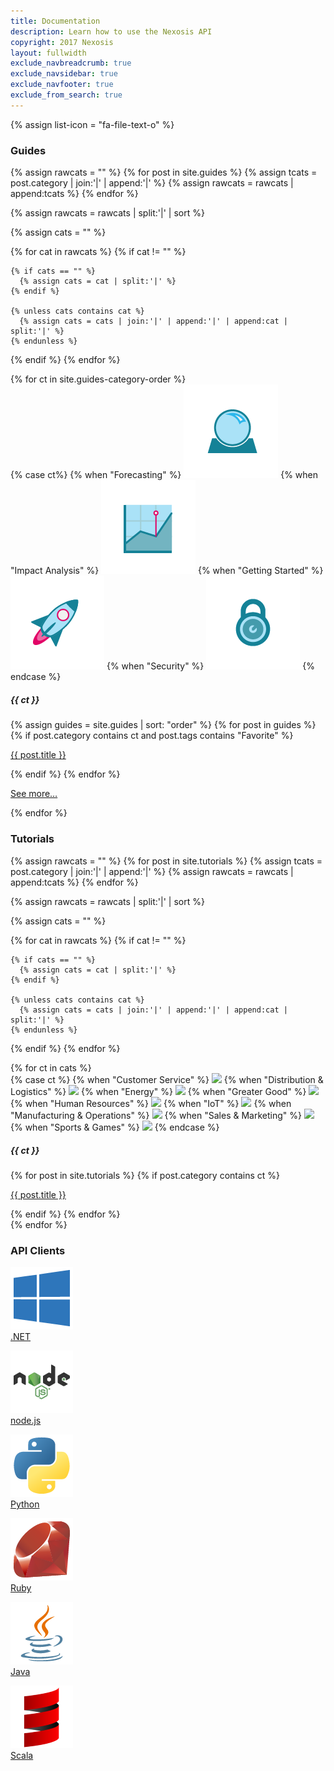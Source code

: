 ```yaml
---
title: Documentation
description: Learn how to use the Nexosis API
copyright: 2017 Nexosis 
layout: fullwidth
exclude_navbreadcrumb: true
exclude_navsidebar: true
exclude_navfooter: true
exclude_from_search: true
---
```


{% assign list-icon = "fa-file-text-o" %}

<!-- Guides -->
<div class="row">
  <div class="col-sm-12 col-md-12 col-lg-12 col-xl-12">
    <h3 class="badge badge-info">Guides</h3>
  </div>
</div>

{% assign rawcats = "" %}
{% for post in site.guides %}
  {% assign tcats = post.category | join:'|' | append:'|' %}
  {% assign rawcats = rawcats | append:tcats %}
{% endfor %}

{% assign rawcats = rawcats | split:'|' | sort %}

{% assign cats = "" %}

{% for cat in rawcats %}
  {% if cat != "" %}

    {% if cats == "" %}
      {% assign cats = cat | split:'|' %}
    {% endif %}

    {% unless cats contains cat %}
      {% assign cats = cats | join:'|' | append:'|' | append:cat | split:'|' %}
    {% endunless %}
  {% endif %}
{% endfor %}

<div class="row">
  {% for ct in site.guides-category-order %}
    <div class="col-sm-6 col-md-6 col-lg-6 col-xl-6">
        <div class="panel guides bg-color-lightGray">
          <div class="panel-body">
            <div class="row">
              <div class="col-sm-4 col-md-4 col-lg-4 col-xl-4">
                {% case ct%}
                {% when "Forecasting" %}
                  <img src="/assets/img/forecasting.png">
                {% when "Impact Analysis" %}
                  <img src="/assets/img/impact-analysis.png">
                {% when "Getting Started" %}
                  <img src="/assets/img/getting-started.png">
                {% when "Security" %}
                  <img src="/assets/img/security.png">
                {% endcase %}
              </div>
              <div class="col-sm-8 col-md-8 col-lg-8 col-xl-8">
                <h5 id="{{ ct | slugify }}" style="margin-top:20px;">{{ ct }}</h5>
                {% assign guides = site.guides | sort: "order" %}
                {% for post in guides %}
                  {% if post.category contains ct and post.tags contains "Favorite" %}
                    <p class="post-listing"><i class="fa {{list-icon}}"></i> <a href="{{ site.url }}{{ post.url }}">{{ post.title }}</a></p>
                  {% endif %}
                {% endfor %}
                <p class="post-listing"><i class="fa {{list-icon}}"></i> <a href="/guides#{{ ct }}">See more…</a></p>
              </div>
            </div>
          </div>
        </div>
      </div>
  {% endfor %}
</div>

<!-- Tutorials -->
<div class="row">
  <div class="col-sm-12 col-md-12 col-lg-12 col-xl-12">
    <h3 class="badge badge-success">Tutorials</h3>
  </div>
</div>

{% assign rawcats = "" %}
{% for post in site.tutorials %}
  {% assign tcats = post.category | join:'|' | append:'|' %}
  {% assign rawcats = rawcats | append:tcats %}
{% endfor %}

{% assign rawcats = rawcats | split:'|' | sort %}

{% assign cats = "" %}

{% for cat in rawcats %}
  {% if cat != "" %}

    {% if cats == "" %}
      {% assign cats = cat | split:'|' %}
    {% endif %}

    {% unless cats contains cat %}
      {% assign cats = cats | join:'|' | append:'|' | append:cat | split:'|' %}
    {% endunless %}
  {% endif %}
{% endfor %}

<div class="row">
  {% for ct in cats %}
    <div class="col-sm-4 col-md-4 col-lg-4 col-xl-4">
        <div class="panel bg-color-lightGray">
          <div class="panel-body">
            <div class="row">
              <div class="col-sm-4 col-md-4 col-lg-4 col-xl-4">
                {% case ct %}
                  {% when "Customer Service" %}
                    <img src="http://nexosis.com/assets/img/use-case/customer-service.png" style="width:100px;">
                  {% when "Distribution & Logistics" %}
                    <img src="http://nexosis.com/assets/img/use-case/distribution-logistics.png" style="width:100px;">
                  {% when "Energy" %}
                    <img src="http://nexosis.com/assets/img/use-case/energy.png" style="width:100px;">
                  {% when "Greater Good" %}
                    <img src="http://nexosis.com/assets/img/use-case/greater-good.png" style="width:100px;">
                  {% when "Human Resources" %}
                    <img src="http://nexosis.com/assets/img/use-case/human-resources.png" style="width:100px;">
                  {% when "IoT" %}
                    <img src="http://nexosis.com/assets/img/use-case/IoT.png" style="width:100px;">
                  {% when "Manufacturing & Operations" %}
                    <img src="http://nexosis.com/assets/img/use-case/manufacturing-operations.png" style="width:100px;">
                  {% when "Sales & Marketing" %}
                    <img src="http://nexosis.com/assets/img/use-case/sales-marketing.png" style="width:100px;">
                  {% when "Sports & Games" %}
                    <img src="http://docs.nexosis.com/assets/img/sports-games.png" style="width:100px;">
                {% endcase %}
              </div>
              <div class="col-sm-8 col-md-8 col-lg-8 col-xl-8">
                <h5 id="{{ ct | slugify }}" style="margin-top: 20px;">{{ ct }}</h5>
                {% for post in site.tutorials %}
                  {% if post.category contains ct %}
                    <p class="post-listing"><i class="fa {{list-icon}}"></i> <a href="{{ site.url }}{{ post.url }}">{{ post.title }}</a></p>  
                  {% endif %}
                {% endfor %}
              </div>
            </div>
          </div>
        </div>
      </div>
  {% endfor %}
</div>

<!-- API Clients -->
<div class="row">
  <div class="col-sm-12 col-md-12 col-lg-12 col-xl-12">
    <h3 class="badge badge-warning">API Clients</h3>
  </div>
</div>
<div id="api-clients" class="row">
  <div class="col-sm-12 col-md-12 col-lg-12 col-xl-12">
    <div class="panel bg-color-lightGray">
      <div class="panel-body">
          <div class="row">
            <div class="col-sm-2 col-md-1 col-lg-1 col-xl-1">
              <p class="center">
                <a href="/clients/dotnet">
                  <img src="/assets/img/dotnet.png" class="responsive"> <br />
                  <span class="small">.NET</span>
                </a>
              </p>
            </div>
            <div class="col-sm-2 col-md-1 col-lg-1 col-xl-1">
              <p class="center">
                <a href="/clients/nodejs">
                  <img src="/assets/img/nodejs.png" class="responsive"> <br />
                  <span class="small">node.js</span>
                </a>
              </p>
            </div>
            <div class="col-sm-2 col-md-1 col-lg-1 col-xl-1">
              <p class="center">
                <a href="/clients/python">
                  <img src="/assets/img/python.png" class="responsive"> <br />
                  <span class="small">Python</span>
                </a>
              </p>
            </div>
            <div class="col-sm-2 col-md-1 col-lg-1 col-xl-1">
              <p class="center">
                <a href="/clients/ruby">
                  <img src="/assets/img/ruby.png" class="responsive"> <br />
                  <span class="small">Ruby</span>
                </a>
              </p>
            </div>
             <div class="col-sm-2 col-md-1 col-lg-1 col-xl-1">
              <p class="center">
                <a href="/clients/java">
                  <img src="/assets/img/java.png" class="responsive"> <br />
                  <span class="small">Java</span>
                </a>
              </p>
            </div>
             <div class="col-sm-2 col-md-1 col-lg-1 col-xl-1">
              <p class="center">
                <a href="/clients/scala">
                  <img src="/assets/img/scala.png" class="responsive"> <br />
                  <span class="small">Scala</span>
                </a>
              </p>
            </div>
          </div>
      </div>
    </div>
  </div>
</div>